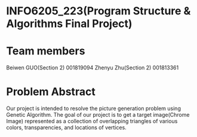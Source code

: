 # INFO6205_223(Program Structure & Algorithms Final Project)
# Team members
Beiwen GUO(Section 2) 001819094
Zhenyu Zhu(Section 2) 001813361
# Problem Abstract
Our project is intended to resolve the picture generation problem using Genetic Algorithm. The goal of our project is to get a target image(Chrome Image) represented as a collection of overlapping triangles of various colors, transparencies, and locations of vertices.
